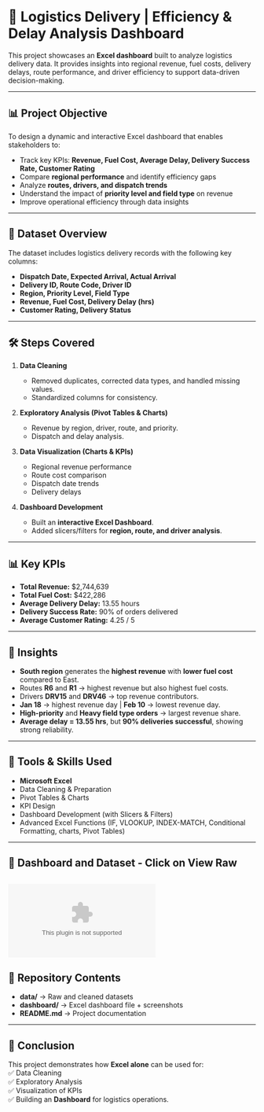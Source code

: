 # 🚚 Logistics Delivery | Efficiency & Delay Analysis Dashboard  

This project showcases an **Excel dashboard** built to analyze logistics delivery data. It provides insights into regional revenue, fuel costs, delivery delays, route performance, and driver efficiency to support data-driven decision-making. 

---

## 📊 Project Objective  

To design a dynamic and interactive Excel dashboard that enables stakeholders to:  

- Track key KPIs: **Revenue, Fuel Cost, Average Delay, Delivery Success Rate, Customer Rating**  
- Compare **regional performance** and identify efficiency gaps  
- Analyze **routes, drivers, and dispatch trends**  
- Understand the impact of **priority level and field type** on revenue  
- Improve operational efficiency through data insights  

---

## 📁 Dataset Overview  

The dataset includes logistics delivery records with the following key columns:  

- **Dispatch Date, Expected Arrival, Actual Arrival**  
- **Delivery ID, Route Code, Driver ID**  
- **Region, Priority Level, Field Type**  
- **Revenue, Fuel Cost, Delivery Delay (hrs)**  
- **Customer Rating, Delivery Status**  

---

## 🛠️ Steps Covered  

1. **Data Cleaning**  
   - Removed duplicates, corrected data types, and handled missing values.  
   - Standardized columns for consistency.  

2. **Exploratory Analysis (Pivot Tables & Charts)**  
   - Revenue by region, driver, route, and priority.  
   - Dispatch and delay analysis.  

3. **Data Visualization (Charts & KPIs)**  
   - Regional revenue performance  
   - Route cost comparison  
   - Dispatch date trends  
   - Delivery delays  

4. **Dashboard Development**  
   - Built an **interactive Excel Dashboard**.  
   - Added slicers/filters for **region, route, and driver analysis**.  

---

## 📊 Key KPIs  

- **Total Revenue:** $2,744,639  
- **Total Fuel Cost:** $422,286  
- **Average Delivery Delay:** 13.55 hours  
- **Delivery Success Rate:** 90% of orders delivered  
- **Average Customer Rating:** 4.25 / 5  

---

## 🔑 Insights  

- **South region** generates the **highest revenue** with **lower fuel cost** compared to East.  
- Routes **R6** and **R1** → highest revenue but also highest fuel costs.  
- Drivers **DRV15** and **DRV46** → top revenue contributors.  
- **Jan 18** → highest revenue day | **Feb 10** → lowest revenue day.  
- **High-priority** and **Heavy field type orders** → largest revenue share.  
- **Average delay = 13.55 hrs**, but **90% deliveries successful**, showing strong reliability.  

---

## 🚀 Tools & Skills Used  

- **Microsoft Excel**  
- Data Cleaning & Preparation  
- Pivot Tables & Charts  
- KPI Design  
- Dashboard Development (with Slicers & Filters)  
- Advanced Excel Functions (IF, VLOOKUP, INDEX-MATCH, Conditional Formatting, charts, Pivot Tables)  

---

## 📸 Dashboard and Dataset - Click on View Raw 

![Dashboard And Dataset](https://github.com/Yaqub-123/Logistics-Delivery-Efficiency-and-Delay-Analysis-/blob/main/Dataset%20Cleanned%20and%20Dashboard.xlsx)  
---

## 📂 Repository Contents  

- **data/** → Raw and cleaned datasets  
- **dashboard/** → Excel dashboard file + screenshots  
- **README.md** → Project documentation  

---

## 📌 Conclusion  

This project demonstrates how **Excel alone** can be used for:  
✅ Data Cleaning  
✅ Exploratory Analysis  
✅ Visualization of KPIs  
✅ Building an **Dashboard** for logistics operations.  

